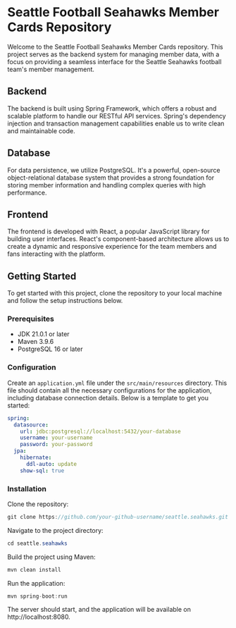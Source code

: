 # Seattle Football Seahawks Member Cards Repository

Welcome to the Seattle Football Seahawks Member Cards repository. This project serves as the backend system for managing member data, with a focus on providing a seamless interface for the Seattle Seahawks football team's member management.

## Backend

The backend is built using Spring Framework, which offers a robust and scalable platform to handle our RESTful API services. Spring's dependency injection and transaction management capabilities enable us to write clean and maintainable code.

## Database

For data persistence, we utilize PostgreSQL. It's a powerful, open-source object-relational database system that provides a strong foundation for storing member information and handling complex queries with high performance.

## Frontend

The frontend is developed with React, a popular JavaScript library for building user interfaces. React's component-based architecture allows us to create a dynamic and responsive experience for the team members and fans interacting with the platform.

## Getting Started

To get started with this project, clone the repository to your local machine and follow the setup instructions below.

### Prerequisites

- JDK 21.0.1 or later
- Maven 3.9.6
- PostgreSQL 16 or later

### Configuration

Create an `application.yml` file under the `src/main/resources` directory. This file should contain all the necessary configurations for the application, including database connection details. Below is a template to get you started:

```yml
spring:
  datasource:
    url: jdbc:postgresql://localhost:5432/your-database
    username: your-username
    password: your-password
  jpa:
    hibernate:
      ddl-auto: update
    show-sql: true
```

### Installation
Clone the repository:
```java
git clone https://github.com/your-github-username/seattle.seahawks.git
```
Navigate to the project directory:
```java
cd seattle.seahawks
```
Build the project using Maven:
```java
mvn clean install
```
Run the application:
```java
mvn spring-boot:run
```
The server should start, and the application will be available on http://localhost:8080.

